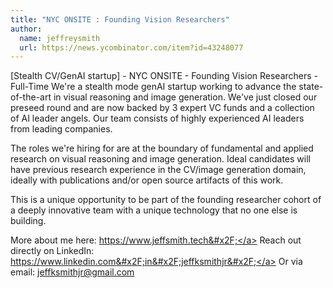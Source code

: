 ```yaml
---
title: "NYC ONSITE : Founding Vision Researchers"
author:
  name: jeffreysmith
  url: https://news.ycombinator.com/item?id=43248077
---
```

[Stealth CV&#x2F;GenAI startup] - NYC ONSITE - Founding Vision Researchers - Full-Time We&#x27;re a stealth mode genAI startup working to advance the state-of-the-art in visual reasoning and image generation. We&#x27;ve just closed our preseed round and are now backed by 3 expert VC funds and a collection of AI leader angels. Our team consists of highly experienced AI leaders from leading companies.

The roles we&#x27;re hiring for are at the boundary of fundamental and applied research on visual reasoning and image generation. Ideal candidates will have previous research experience in the CV&#x2F;image generation domain, ideally with publications and&#x2F;or open source artifacts of this work.

This is a unique opportunity to be part of the founding researcher cohort of a deeply innovative team with a unique technology that no one else is building.

More about me here: <a href="https:&#x2F;&#x2F;www.jeffsmith.tech&#x2F;" rel="nofollow">https:&#x2F;&#x2F;www.jeffsmith.tech&#x2F;</a> Reach out directly on LinkedIn: <a href="https:&#x2F;&#x2F;www.linkedin.com&#x2F;in&#x2F;jeffksmithjr&#x2F;" rel="nofollow">https:&#x2F;&#x2F;www.linkedin.com&#x2F;in&#x2F;jeffksmithjr&#x2F;</a> Or via email: jeffksmithjr@gmail.com
<JobApplication />
